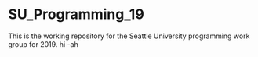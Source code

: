 # SU_Programming_19
This is the working repository for the Seattle University programming work group for 2019.
hi -ah